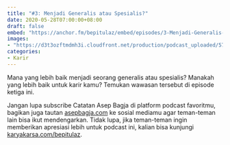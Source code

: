 ```yaml
---
title: "#3: Menjadi Generalis atau Spesialis?"
date: 2020-05-28T07:00:00+08:00
draft: false
embed: "https://anchor.fm/bepitulaz/embed/episodes/3-Menjadi-Generalis-Atau-Spesialis-eekrh1/a-a2aftqc"
images:
- "https://d3t3ozftmdmh3i.cloudfront.net/production/podcast_uploaded/5796566/5796566-1590379110975-07f35a3d3e50e.jpg"
categories:
- Karir
---
```


Mana yang lebih baik menjadi seorang generalis atau spesialis? Manakah yang lebih baik untuk karir kamu? Temukan wawasan tersebut di episode ketiga ini.

Jangan lupa subscribe Catatan Asep Bagja di platform podcast favoritmu, bagikan juga tautan [asepbagja.com](https://asepbagja.com) ke sosial mediamu agar teman-teman lain bisa ikut mendengarkan. Tidak lupa, jika teman-teman ingin memberikan apresiasi lebih untuk podcast ini, kalian bisa kunjungi [karyakarsa.com/bepitulaz](https://karyakarsa.com/bepitulaz).
